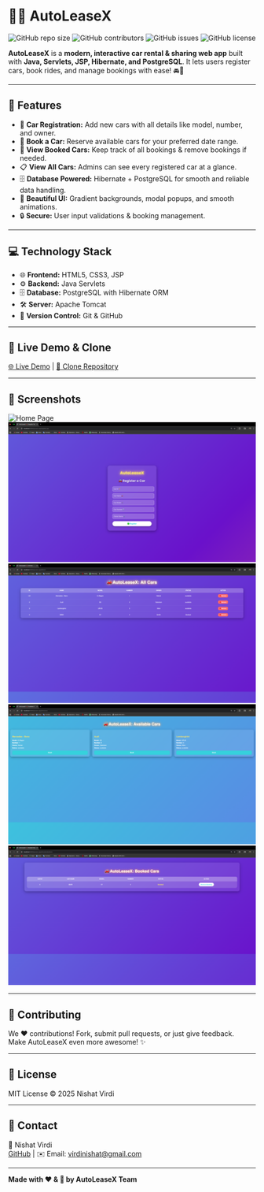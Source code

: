 # 🚗✨ AutoLeaseX

![GitHub repo size](https://img.shields.io/github/repo-size/Nishatvirdi/AutoLeaseX)
![GitHub contributors](https://img.shields.io/github/contributors/Nishatvirdi/AutoLeaseX)
![GitHub issues](https://img.shields.io/github/issues/Nishatvirdi/AutoLeaseX)
![GitHub license](https://img.shields.io/github/license/Nishatvirdi/AutoLeaseX)

**AutoLeaseX** is a **modern, interactive car rental & sharing web app** built with **Java, Servlets, JSP, Hibernate, and PostgreSQL**. It lets users register cars, book rides, and manage bookings with ease! 🚘💨  

---

## 🌟 Features

- 📝 **Car Registration:** Add new cars with all details like model, number, and owner.  
- 📅 **Book a Car:** Reserve available cars for your preferred date range.  
- 🚦 **View Booked Cars:** Keep track of all bookings & remove bookings if needed.  
- 📋 **View All Cars:** Admins can see every registered car at a glance.  
- 🗄️ **Database Powered:** Hibernate + PostgreSQL for smooth and reliable data handling.  
- 🎨 **Beautiful UI:** Gradient backgrounds, modal popups, and smooth animations.  
- 🔒 **Secure:** User input validations & booking management.

---

## 💻 Technology Stack

- 🌐 **Frontend:** HTML5, CSS3, JSP  
- ⚙️ **Backend:** Java Servlets  
- 🗄️ **Database:** PostgreSQL with Hibernate ORM  
- 🛠️ **Server:** Apache Tomcat  
- 🧩 **Version Control:** Git & GitHub  

---

## 🚀 Live Demo & Clone

[🌐 Live Demo](#) | [📂 Clone Repository](https://github.com/Nishatvirdi/AutoLeaseX.git)

---

## 📸 Screenshots

![Home Page](assets/home.png)  
![Register Car](assets/register-car.png)  
![All Cars](assets/all-cars.png)  
![Available Cars](assets/available-cars.png)  
![Booked Cars](assets/booked-cars.png)  

---

## 🤝 Contributing

We ❤️ contributions! Fork, submit pull requests, or just give feedback.  
Make AutoLeaseX even more awesome! ✨

---

## 📄 License

MIT License © 2025 Nishat Virdi  

---

## 📱 Contact

👤 Nishat Virdi  
[GitHub](https://github.com/Nishatvirdi) | ✉️ Email: virdinishat@gmail.com  

---

**Made with ❤️ & 🚗 by AutoLeaseX Team**
